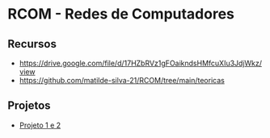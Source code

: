 # RCOM - Redes de Computadores

## Recursos
* https://drive.google.com/file/d/17HZbRVz1gFOaikndsHMfcuXIu3JdjWkz/view
* https://github.com/matilde-silva-21/RCOM/tree/main/teoricas

## Projetos
* [Projeto 1 e 2](https://github.com/DanielaTomas/FEUP-RCOM)
